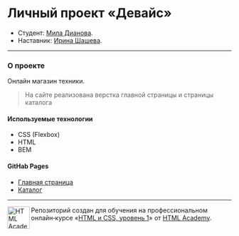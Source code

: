 # Личный проект «Девайс»

* Студент: [Мила Дианова](https://up.htmlacademy.ru/htmlcss/28/user/322403).
* Наставник: [Ирина Шашева](https://htmlacademy.ru/profile/loyso).

---
### О проекте

Онлайн магазин техники.

> На сайте реализована верстка главной страницы и страницы каталога

#### Используемые технологии

- CSS (Flexbox)
- HTML
- BEM

#### GitHab Pages
- [Главная страница](https://dianova-mila.github.io/322403-device-28/index.html)
- [Каталог](https://dianova-mila.github.io/322403-device-28/catalog.html)

---

<a href="https://htmlacademy.ru/intensive/htmlcss"><img align="left" width="50" height="50" alt="HTML Academy" src="https://up.htmlacademy.ru/static/img/intensive/htmlcss/logo-for-github-2.png"></a>

Репозиторий создан для обучения на профессиональном онлайн‑курсе «[HTML и CSS, уровень 1](https://htmlacademy.ru/intensive/htmlcss)» от [HTML Academy](https://htmlacademy.ru).
